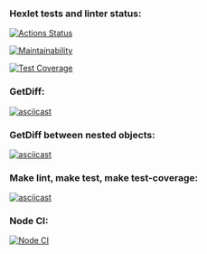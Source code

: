 ### Hexlet tests and linter status:
[![Actions Status](https://github.com/kristinafrdx/frontend-project-46/workflows/hexlet-check/badge.svg)](https://github.com/kristinafrdx/frontend-project-46/actions)

[![Maintainability](https://api.codeclimate.com/v1/badges/22291527cfe2d583fc1c/maintainability)](https://codeclimate.com/github/kristinafrdx/frontend-project-46/maintainability)

[![Test Coverage](https://api.codeclimate.com/v1/badges/22291527cfe2d583fc1c/test_coverage)](https://codeclimate.com/github/kristinafrdx/frontend-project-46/test_coverage)

### GetDiff:
[![asciicast](https://asciinema.org/a/KKEGtZXnyxqO1aaDmr0kh9lXi.svg)](https://asciinema.org/a/KKEGtZXnyxqO1aaDmr0kh9lXi)

### GetDiff between nested objects:
[![asciicast](https://asciinema.org/a/DUdH5K4J3QGSeMLnXBfD6FgYM.svg)](https://asciinema.org/a/DUdH5K4J3QGSeMLnXBfD6FgYM)

### Make lint, make test, make test-coverage:
[![asciicast](https://asciinema.org/a/Zj8gVVMsuS6hND4zxHznqG4oi.svg)](https://asciinema.org/a/Zj8gVVMsuS6hND4zxHznqG4oi)

### Node CI:
[![Node CI](https://github.com/kristinafrdx/frontend-project-46/actions/workflows/main.yml/badge.svg?branch=main&event=status)](https://github.com/kristinafrdx/frontend-project-46/actions/workflows/main.yml)